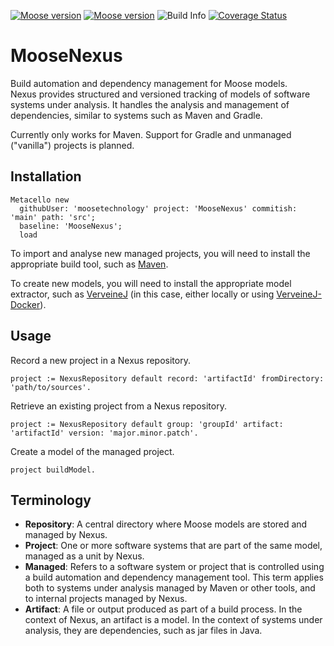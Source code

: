 [![Moose version](https://img.shields.io/badge/Moose-11-%23aac9ff.svg)](https://github.com/moosetechnology/Moose)
[![Moose version](https://img.shields.io/badge/Moose-12-%23aac9ff.svg)](https://github.com/moosetechnology/Moose)
![Build Info](https://github.com/moosetechnology/MooseNexus/workflows/Tests/badge.svg)
[![Coverage Status](https://coveralls.io/repos/github/moosetechnology/MooseNexus/badge.svg?branch=main)](https://coveralls.io/github/moosetechnology/MooseNexus?branch=main)

# MooseNexus

Build automation and dependency management for Moose models.  
Nexus provides structured and versioned tracking of models of software systems under analysis.
It handles the analysis and management of dependencies, similar to systems such as Maven and Gradle.

Currently only works for Maven.
Support for Gradle and unmanaged ("vanilla") projects is planned.

## Installation

```st
Metacello new
  githubUser: 'moosetechnology' project: 'MooseNexus' commitish: 'main' path: 'src';
  baseline: 'MooseNexus';
  load
```

To import and analyse new managed projects, you will need to install the appropriate build tool, such as [Maven](https://maven.apache.org/install.html).

To create new models, you will need to install the appropriate model extractor, such as [VerveineJ](https://github.com/moosetechnology/VerveineJ/) (in this case, either locally or using [VerveineJ-Docker](https://github.com/Evref-BL/VerveineJ-Docker)).

## Usage

Record a new project in a Nexus repository.
```st
project := NexusRepository default record: 'artifactId' fromDirectory: 'path/to/sources'.
```

Retrieve an existing project from a Nexus repository.
```st
project := NexusRepository default group: 'groupId' artifact: 'artifactId' version: 'major.minor.patch'.
```

Create a model of the managed project.
```st
project buildModel.
```

## Terminology

- **Repository**: A central directory where Moose models are stored and managed by Nexus.
- **Project**: One or more software systems that are part of the same model, managed as a unit by Nexus.
- **Managed**: Refers to a software system or project that is controlled using a build automation and dependency management tool. This term applies both to systems under analysis managed by Maven or other tools, and to internal projects managed by Nexus.
- **Artifact**: A file or output produced as part of a build process. In the context of Nexus, an artifact is a model. In the context of systems under analysis, they are dependencies, such as jar files in Java.
